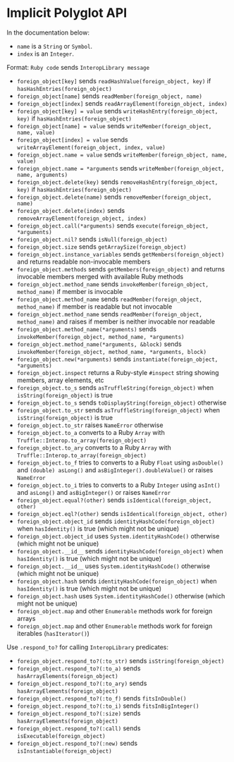 <!-- Generated by spec/truffle/interop/special_forms_spec.rb -->

# Implicit Polyglot API

In the documentation below:
* `name` is a `String` or `Symbol`.
* `index` is an `Integer`.

Format: `Ruby code` sends `InteropLibrary message`

- `foreign_object[key]` sends `readHashValue(foreign_object, key)` if `hasHashEntries(foreign_object)`
- `foreign_object[name]` sends `readMember(foreign_object, name)`
- `foreign_object[index]` sends `readArrayElement(foreign_object, index)`
- `foreign_object[key] = value` sends `writeHashEntry(foreign_object, key)` if `hasHashEntries(foreign_object)`
- `foreign_object[name] = value` sends `writeMember(foreign_object, name, value)`
- `foreign_object[index] = value` sends `writeArrayElement(foreign_object, index, value)`
- `foreign_object.name = value` sends `writeMember(foreign_object, name, value)`
- `foreign_object.name = *arguments` sends `writeMember(foreign_object, name, arguments)`
- `foreign_object.delete(key)` sends `removeHashEntry(foreign_object, key)` if `hasHashEntries(foreign_object)`
- `foreign_object.delete(name)` sends `removeMember(foreign_object, name)`
- `foreign_object.delete(index)` sends `removeArrayElement(foreign_object, index)`
- `foreign_object.call(*arguments)` sends `execute(foreign_object, *arguments)`
- `foreign_object.nil?` sends `isNull(foreign_object)`
- `foreign_object.size` sends `getArraySize(foreign_object)`
- `foreign_object.instance_variables` sends `getMembers(foreign_object)` and returns readable non-invocable members
- `foreign_object.methods` sends `getMembers(foreign_object)` and returns invocable members merged with available Ruby methods
- `foreign_object.method_name` sends `invokeMember(foreign_object, method_name)` if member is invocable
- `foreign_object.method_name` sends `readMember(foreign_object, method_name)` if member is readable but not invocable
- `foreign_object.method_name` sends `readMember(foreign_object, method_name)` and raises if member is neither invocable nor readable
- `foreign_object.method_name(*arguments)` sends `invokeMember(foreign_object, method_name, *arguments)`
- `foreign_object.method_name(*arguments, &block)` sends `invokeMember(foreign_object, method_name, *arguments, block)`
- `foreign_object.new(*arguments)` sends `instantiate(foreign_object, *arguments)`
- `foreign_object.inspect` returns a Ruby-style `#inspect` string showing members, array elements, etc
- `foreign_object.to_s` sends `asTruffleString(foreign_object)` when `isString(foreign_object)` is true
- `foreign_object.to_s` sends `toDisplayString(foreign_object)` otherwise
- `foreign_object.to_str` sends `asTruffleString(foreign_object)` when `isString(foreign_object)` is true
- `foreign_object.to_str` raises `NameError` otherwise
- `foreign_object.to_a` converts to a Ruby `Array` with `Truffle::Interop.to_array(foreign_object)`
- `foreign_object.to_ary` converts to a Ruby `Array` with `Truffle::Interop.to_array(foreign_object)`
- `foreign_object.to_f` tries to converts to a Ruby `Float` using `asDouble()` and `(double) asLong()` and `asBigInteger().doubleValue()` or raises `NameError`
- `foreign_object.to_i` tries to converts to a Ruby `Integer` using `asInt()` and `asLong()` and `asBigInteger()` or raises `NameError`
- `foreign_object.equal?(other)` sends `isIdentical(foreign_object, other)`
- `foreign_object.eql?(other)` sends `isIdentical(foreign_object, other)`
- `foreign_object.object_id` sends `identityHashCode(foreign_object)` when `hasIdentity()` is true (which might not be unique)
- `foreign_object.object_id` uses `System.identityHashCode()` otherwise (which might not be unique)
- `foreign_object.__id__` sends `identityHashCode(foreign_object)` when `hasIdentity()` is true (which might not be unique)
- `foreign_object.__id__` uses `System.identityHashCode()` otherwise (which might not be unique)
- `foreign_object.hash` sends `identityHashCode(foreign_object)` when `hasIdentity()` is true (which might not be unique)
- `foreign_object.hash` uses `System.identityHashCode()` otherwise (which might not be unique)
- `foreign_object.map` and other `Enumerable` methods work for foreign arrays
- `foreign_object.map` and other `Enumerable` methods work for foreign iterables (`hasIterator()`)

Use `.respond_to?` for calling `InteropLibrary` predicates:
- `foreign_object.respond_to?(:to_str)` sends `isString(foreign_object)`
- `foreign_object.respond_to?(:to_a)` sends `hasArrayElements(foreign_object)`
- `foreign_object.respond_to?(:to_ary)` sends `hasArrayElements(foreign_object)`
- `foreign_object.respond_to?(:to_f)` sends `fitsInDouble()`
- `foreign_object.respond_to?(:to_i)` sends `fitsInBigInteger()`
- `foreign_object.respond_to?(:size)` sends `hasArrayElements(foreign_object)`
- `foreign_object.respond_to?(:call)` sends `isExecutable(foreign_object)`
- `foreign_object.respond_to?(:new)` sends `isInstantiable(foreign_object)`
